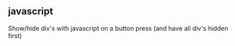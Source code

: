 ## javascript 
Show/hide div's with javascript on a button press (and have all div's hidden first)


